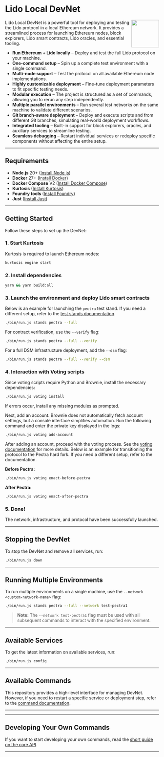 # Lido Local DevNet

<img src="https://docs.lido.fi/img/logo.svg" height="90px" align="right" width="90px">


Lido Local DevNet is a powerful tool for deploying and testing the Lido protocol in a local Ethereum network. It provides a streamlined process for launching Ethereum nodes, block explorers, Lido smart contracts, Lido oracles, and essential tooling.

- **Run Ethereum + Lido locally** – Deploy and test the full Lido protocol on your machine.
- **One-command setup** – Spin up a complete test environment with a single command.
- **Multi-node support** – Test the protocol on all available Ethereum node implementations.
- **Highly customizable deployment** – Fine-tune deployment parameters to fit specific testing needs.
- **Modular execution** – The project is structured as a set of commands, allowing you to rerun any step independently.
- **Multiple parallel environments** – Run several test networks on the same machine to validate different scenarios.
- **Git branch-aware deployment** – Deploy and execute scripts and from different Git branches, simulating real-world deployment workflows.
- **Integrated tooling** – Built-in support for block explorers, oracles, and auxiliary services to streamline testing.
- **Seamless debugging** – Restart individual services or redeploy specific components without affecting the entire setup.

---

## Requirements

- **Node.js** 20+ ([Install Node.js](https://nodejs.org/))  
- **Docker** 27+ ([Install Docker](https://www.docker.com/))  
- **Docker Compose** V2 ([Install Docker Compose](https://docs.docker.com/compose/))  
- **Kurtosis** ([Install Kurtosis](https://www.kurtosistech.com/))  
- **Foundry tools** ([Install Foundry](https://book.getfoundry.sh/getting-started/installation))  
- **Just** ([Install Just](https://github.com/casey/just))  

---

## Getting Started

Follow these steps to set up the DevNet:

### 1. Start Kurtosis
Kurtosis is required to launch Ethereum nodes:
```sh
kurtosis engine start
```

### 2. Install dependencies
```sh
yarn && yarn build:all
```

### 3. Launch the environment and deploy Lido smart contracts
Below is an example for launching the `pectra` test stand. If you need a different setup, refer to the [test stands documentation](./docs/commands/stands.md).

```sh
./bin/run.js stands pectra --full
```
For contract verification, use the `--verify` flag:
```sh
./bin/run.js stands pectra --full --verify
```
For a full DSM infrastructure deployment, add the `--dsm` flag:
```sh
./bin/run.js stands pectra --full --verify --dsm
```

### 4. Interaction with Voting scripts


Since voting scripts require Python and Brownie, install the necessary dependencies:
```sh
./bin/run.js voting install
```
If errors occur, install any missing modules as prompted.

Next, add an account. Brownie does not automatically fetch account settings, but a console interface simplifies automation. Run the following command and enter the private key displayed in the logs:
```sh
./bin/run.js voting add-account
```

After adding an account, proceed with the voting process. See the [voting documentation](./docs/commands/voting.md) for more details. Below is an example for transitioning the protocol to the Pectra hard fork. If you need a different setup, refer to the documentation.

**Before Pectra:**
```sh
./bin/run.js voting enact-before-pectra
```

**After Pectra:**
```sh
./bin/run.js voting enact-after-pectra
```

### 5. Done!
The network, infrastructure, and protocol have been successfully launched.

---

## Stopping the DevNet
To stop the DevNet and remove all services, run:
```sh
./bin/run.js down
```

---

## Running Multiple Environments

To run multiple environments on a single machine, use the `--network <custom-network-name>` flag:
```sh
./bin/run.js stands pectra --full --network test-pectra1
```
> **Note:** The `--network test-pectra1` flag must be used with all subsequent commands to interact with the specified environment.

---

## Available Services
To get the latest information on available services, run:
```sh
./bin/run.js config
```

---

## Available Commands
This repository provides a high-level interface for managing DevNet. However, if you need to restart a specific service or deployment step, refer to the [command documentation](./docs/commands/README.md).

---

---

## Developing Your Own Commands  

If you want to start developing your own commands, read the [short guide on the core API](./docs/developer/README.md).  

---

